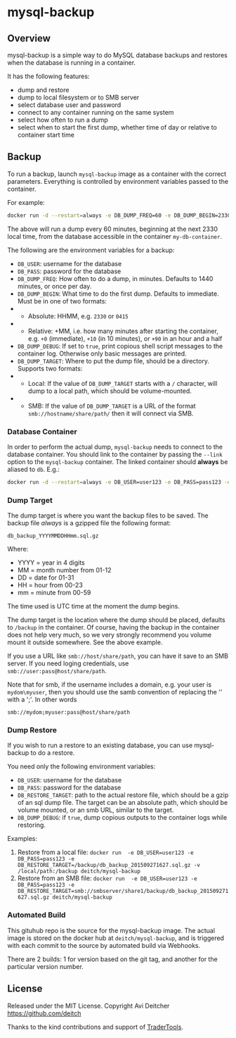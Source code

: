# mysql-backup

## Overview
mysql-backup is a simple way to do MySQL database backups and restores when the database is running in a container.

It has the following features:

* dump and restore
* dump to local filesystem or to SMB server
* select database user and password
* connect to any container running on the same system
* select how often to run a dump
* select when to start the first dump, whether time of day or relative to container start time


## Backup
To run a backup, launch `mysql-backup` image as a container with the correct parameters. Everything is controlled by environment variables passed to the container.

For example:

````bash
docker run -d --restart=always -e DB_DUMP_FREQ=60 -e DB_DUMP_BEGIN=2330 -e DB_DUMP_TARGET=/db --link my-db-container:db -v /local/file/path:/db deitch/mysql-backup 
````

The above will run a dump every 60 minutes, beginning at the next 2330 local time, from the database accessible in the container `my-db-container`.

The following are the environment variables for a backup:

* `DB_USER`: username for the database
* `DB_PASS`: password for the database
* `DB_DUMP_FREQ`: How often to do a dump, in minutes. Defaults to 1440 minutes, or once per day.
* `DB_DUMP_BEGIN`: What time to do the first dump. Defaults to immediate. Must be in one of two formats:
* * Absolute: HHMM, e.g. `2330` or `0415`
* * Relative: +MM, i.e. how many minutes after starting the container, e.g. `+0` (immediate), `+10` (in 10 minutes), or `+90` in an hour and a half
* `DB_DUMP_DEBUG`: If set to `true`, print copious shell script messages to the container log. Otherwise only basic messages are printed.
* `DB_DUMP_TARGET`: Where to put the dump file, should be a directory. Supports two formats:
* * Local: If the value of `DB_DUMP_TARGET` starts with a `/` character, will dump to a local path, which should be volume-mounted.
* * SMB: If the value of `DB_DUMP_TARGET` is a URL of the format `smb://hostname/share/path/` then it will connect via SMB.


### Database Container
In order to perform the actual dump, `mysql-backup` needs to connect to the database container. You should link to the container by passing the `--link` option to the `mysql-backup` container. The linked container should **always** be aliased to `db`. E.g.:

````bash
docker run -d --restart=always -e DB_USER=user123 -e DB_PASS=pass123 -e DB_DUMP_FREQ=60 -e DB_DUMP_BEGIN=2330 -e DB_DUMP_TARGET=/db --link my-db-container:db -v /local/file/path:/db deitch/mysql-backup 
````

### Dump Target
The dump target is where you want the backup files to be saved. The backup file *always* is a gzipped file the following format:

`db_backup_YYYYMMDDHHmm.sql.gz`

Where:

* YYYY = year in 4 digits
* MM = month number from 01-12
* DD = date for 01-31
* HH = hour from 00-23
* mm = minute from 00-59

The time used is UTC time at the moment the dump begins.

The dump target is the location where the dump should be placed, defaults to `/backup` in the container. Of course, having the backup in the container does not help very much, so we very strongly recommend you volume mount it outside somewhere. See the above example.

If you use a URL like `smb://host/share/path`, you can have it save to an SMB server. If you need loging credentials, use `smb://user:pass@host/share/path`.

Note that for smb, if the username includes a domain, e.g. your user is `mydom\myuser`, then you should use the samb convention of replacing the '\' with a ';'. In other words

    smb://mydom;myuser:pass@host/share/path



### Dump Restore
If you wish to run a restore to an existing database, you can use mysql-backup to do a restore.

You need only the following environment variables:

* `DB_USER`: username for the database
* `DB_PASS`: password for the database
* `DB_RESTORE_TARGET`: path to the actual restore file, which should be a gzip of an sql dump file. The target can be an absolute path, which should be volume mounted, or an smb URL, similar to the target.
* `DB_DUMP_DEBUG`: if `true`, dump copious outputs to the container logs while restoring.

Examples:

1. Restore from a local file: `docker run  -e DB_USER=user123 -e DB_PASS=pass123 -e DB_RESTORE_TARGET=/backup/db_backup_201509271627.sql.gz -v /local/path:/backup deitch/mysql-backup`
2. Restore from an SMB file: `docker run  -e DB_USER=user123 -e DB_PASS=pass123 -e DB_RESTORE_TARGET=smb://smbserver/share1/backup/db_backup_201509271627.sql.gz deitch/mysql-backup`


### Automated Build
This gituhub repo is the source for the mysql-backup image. The actual image is stored on the docker hub at `deitch/mysql-backup`, and is triggered with each commit to the source by automated build via Webhooks.

There are 2 builds: 1 for version based on the git tag, and another for the particular version number.

## License
Released under the MIT License. 
Copyright Avi Deitcher https://github.com/deitch

Thanks to the kind contributions and support of [TraderTools](http://www.tradertools.com).
